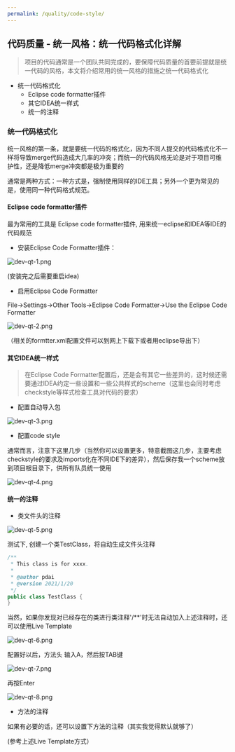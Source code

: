 ```yaml
---
permalink: /quality/code-style/
---
```


## 代码质量 - 统一风格：统一代码格式化详解

> 项目的代码通常是一个团队共同完成的，要保障代码质量的首要前提就是统一代码的风格，本文将介绍常用的统一风格的措施之统一代码格式化

* 统一代码格式化
    * Eclipse code formatter插件
    * 其它IDEA统一样式
    * 统一的注释

### 统一代码格式化

统一风格的第一条，就是要统一代码的格式化，因为不同人提交的代码格式化不一样将导致merge代码造成大几率的冲突；而统一的代码风格无论是对于项目可维护性，还是降低merge冲突都是极为重要的

通常是两种方式：一种方式是，强制使用同样的IDE工具；另外一个更为常见的是，使用同一种代码格式规范。

#### Eclipse code formatter插件

最为常用的工具是 Eclipse code formatter插件, 用来统一eclipse和IDEA等IDE的代码规范

* 安装Eclipse Code Formatter插件：

![dev-qt-1.png](/knowledge/assets/images/quality/dev-qt-1.png)

(安装完之后需要重启idea)

* 启用Eclipse Code Formatter

File->Settings->Other Tools->Eclipse Code Formatter->Use the Eclipse Code Formatter

![dev-qt-2.png](/knowledge/assets/images/quality/dev-qt-2.png)

（相关的formtter.xml配置文件可以到网上下载下或者用eclipse导出下）

#### 其它IDEA统一样式

> 在Eclipse Code Formatter配置后，还是会有其它一些差异的，这时候还需要通过IDEA约定一些设置和一些公共样式的scheme（这里也会同时考虑checkstyle等样式检查工具对代码的要求）

* 配置自动导入包

![dev-qt-3.png](/knowledge/assets/images/quality/dev-qt-3.png)

* 配置code style

通常而言，注意下这里几步（当然你可以设置更多，特意截图这几步，主要考虑checkstyle的要求及imports化在不同IDE下的差异），然后保存我一个scheme放到项目根目录下，供所有队员统一使用

![dev-qt-4.png](/knowledge/assets/images/quality/dev-qt-4.png)

#### 统一的注释

* 类文件头的注释

![dev-qt-5.png](/knowledge/assets/images/quality/dev-qt-5.png)

测试下, 创建一个类TestClass，将自动生成文件头注释

```java
/**
 * This class is for xxxx.
 *
 * @author pdai
 * @version 2021/1/20
 */
public class TestClass {
}
```

当然，如果你发现对已经存在的类进行类注释'/**'时无法自动加入上述注释时，还可以使用Live Template

![dev-qt-6.png](/knowledge/assets/images/quality/dev-qt-6.png)

配置好以后，方法头 输入A，然后按TAB键

![dev-qt-7.png](/knowledge/assets/images/quality/dev-qt-7.png)

再按Enter

![dev-qt-8.png](/knowledge/assets/images/quality/dev-qt-8.png)

* 方法的注释

如果有必要的话，还可以设置下方法的注释（其实我觉得默认就够了）

(参考上述Live Template方式）



